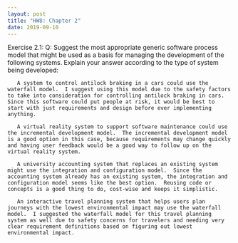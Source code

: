 ```yaml
---
layout: post
title: "HW8: Chapter 2"
date: 2019-09-10
---
```


  Exercise 2.1:
    Q: Suggest the most appropriate generic software process model that might
       be used as a basis for managing the development of the following
       systems.  Explain your answer according to the type of system being
       developed:

       A system to control antilock braking in a cars could use the waterfall model.  I suggest using this model due to the safety factors to take into consideration for controlling antilock braking in cars.  Since this software could put people at risk, it would be best to start with just requirements and design before ever implementing anything.

       A virtual reality system to support software maintenance could use the incremental development model.  The incremental development model is a good option in this case, because requirements may change quickly and having user feedback would be a good way to follow up on the virtual reality system.

       A university accounting system that replaces an existing system might use the integration and configuration model.  Since the accounting system already has an existing system, the integration and configuration model seems like the best option.  Reusing code or concepts is a good thing to do, cost-wise and keeps it simplistic.

       An interactive travel planning system that helps users plan journeys with the lowest environmental impact may use the waterfall model.  I suggested the waterfall model for this travel planning system as well due to safety concerns for travelers and needing very clear requirement definitions based on figuring out lowest environmental impact.
